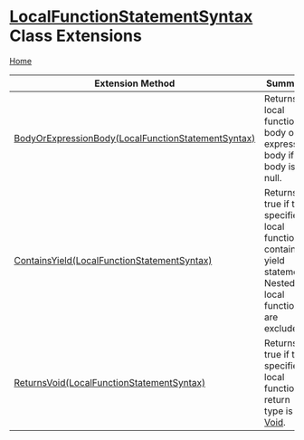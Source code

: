 # [LocalFunctionStatementSyntax](https://docs.microsoft.com/en-us/dotnet/api/microsoft.codeanalysis.csharp.syntax.localfunctionstatementsyntax) Class Extensions

[Home](../../../../../README.md)

| Extension Method | Summary |
| ---------------- | ------- |
| [BodyOrExpressionBody(LocalFunctionStatementSyntax)](../../../../../Roslynator/CSharp/SyntaxExtensions/BodyOrExpressionBody/README.md#278134350) | Returns local function body or an expression body if the body is null\. |
| [ContainsYield(LocalFunctionStatementSyntax)](../../../../../Roslynator/CSharp/SyntaxExtensions/ContainsYield/README.md#1371029737) | Returns true if the specified local function contains yield statement\. Nested local functions are excluded\. |
| [ReturnsVoid(LocalFunctionStatementSyntax)](../../../../../Roslynator/CSharp/SyntaxExtensions/ReturnsVoid/README.md#3225843639) | Returns true if the specified local function' return type is [Void](https://docs.microsoft.com/en-us/dotnet/api/system.void)\. |

